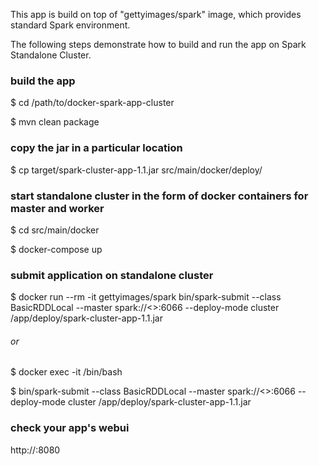 This app is build on top of "gettyimages/spark" image, which provides standard Spark environment.

The following steps demonstrate how to build and run the app on Spark Standalone Cluster.

### build the app
$ cd /path/to/docker-spark-app-cluster

$ mvn clean package

### copy the jar in a particular location
$ cp target/spark-cluster-app-1.1.jar src/main/docker/deploy/

### start standalone cluster in the form of docker containers for master and worker
$ cd src/main/docker

$ docker-compose up

### submit application on standalone cluster

$ docker run --rm -it gettyimages/spark bin/spark-submit --class BasicRDDLocal --master spark://<<master-host ip>>:6066 --deploy-mode cluster /app/deploy/spark-cluster-app-1.1.jar

###### or

$ docker exec -it <master-name> /bin/bash

$ bin/spark-submit --class BasicRDDLocal --master spark://<<master-host ip>>:6066 --deploy-mode cluster /app/deploy/spark-cluster-app-1.1.jar

### check your app's webui
http://<master-host ip>:8080
